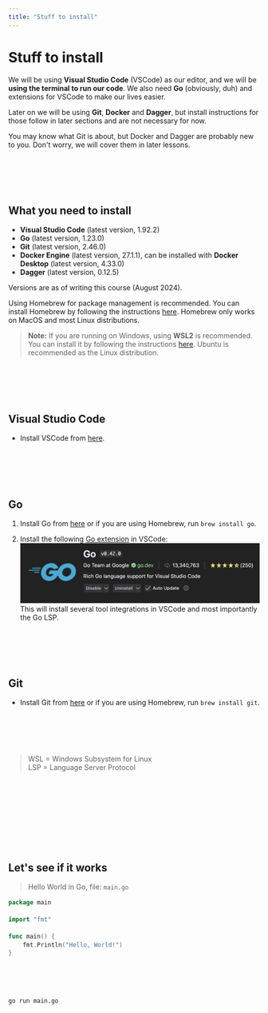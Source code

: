 ```yaml
---
title: "Stuff to install"
---
```


# Stuff to install

We will be using **Visual Studio Code** (VSCode) as our editor, and we will be **using the terminal to run our code**. We also need **Go** (obviously, duh) and extensions for VSCode to make our lives easier.

Later on we will be using **Git**, **Docker** and **Dagger**, but install instructions for those follow in later sections and are not necessary for now.

You may know what Git is about, but Docker and Dagger are probably new to you. Don't worry, we will cover them in later lessons.

</br>
</br>
</br>
</br>

## What you need to install

- **Visual Studio Code** (latest version, 1.92.2)
- **Go** (latest version, 1.23.0)
- **Git** (latest version, 2.46.0)
- **Docker Engine** (latest version, 27.1.1), can be installed with **Docker Desktop** (latest version, 4.33.0)
- **Dagger** (latest version, 0.12.5)

Versions are as of writing this course (August 2024).

Using Homebrew for package management is recommended. You can install Homebrew by following the instructions [here](https://brew.sh/). Homebrew only works on MacOS and most Linux distributions.

> **Note:** If you are running on Windows, using **WSL2** is recommended. You can install it by following the instructions [here](https://docs.microsoft.com/en-us/windows/wsl/install). Ubuntu is recommended as the Linux distribution.

</br>
</br>
</br>
</br>

## Visual Studio Code

- Install VSCode from [here](https://code.visualstudio.com/download).

</br>
</br>
</br>
</br>

## Go

1. Install Go from [here](https://golang.org/dl/) or if you are using Homebrew, run `brew install go`.

2. Install the following [Go extension](https://marketplace.visualstudio.com/items?itemName=golang.go) in VSCode:
![Extensions](../../images/lessons/golang-introduction/vscode-go-extension.png)
This will install several tool integrations in VSCode and most importantly the Go LSP.

</br>
</br>
</br>
</br>

## Git

- Install Git from [here](https://git-scm.com/downloads) or if you are using Homebrew, run `brew install git`.

</br>
</br>
</br>
</br>

> WSL = Windows Subsystem for Linux</br>
> LSP = Language Server Protocol

</br>
</br>
</br>
</br>
</br>
</br>
</br>
</br>

## Let's see if it works

> Hello World in Go, file: `main.go`

```go
package main

import "fmt"

func main() {
    fmt.Println("Hello, World!")
}
```

</br>
</br>
</br>

```bash
go run main.go
```